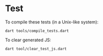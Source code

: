 # Test

To compile these tests (in a Unix-like system):

```text
dart tools/compile_tests.dart
```

To clear generated JS:

```text
dart tool/clear_test_js.dart 
```
